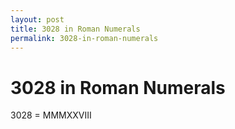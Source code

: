 ```yaml
---
layout: post
title: 3028 in Roman Numerals
permalink: 3028-in-roman-numerals
---
```


# 3028 in Roman Numerals

3028 = MMMXXVIII
